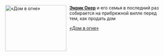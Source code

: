 <!--2025-06-25 23:00:56-->
<div class="yb">
  <div class="rss kino_kino"><a href="https://www.kino-teatr.ru/video/50561/" title="«Дом в огне»"><img src="https://www.kino-teatr.ru/video/1/6/50561/poster.jpg" width="196" height="147" align="left" hspace="5" style="margin: 0px 10px 0px 5px" alt="«Дом в огне»"/></a><a href=https://www.kino-teatr.ru/kino/acter/m/euro/397877/works/ target=_blank><strong>Энрик Окер</strong></a> и его семья в последний раз собирается на прибрежной вилле перед тем, как продать дом <p class="titl"><a href="https://www.kino-teatr.ru/video/50561/">«Дом в огне»</a></p></div>
</div>
